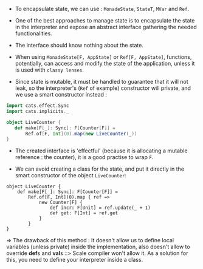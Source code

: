 - To encapsulate state, we can use : 
``MonadeState``, ``StateT``, ``MVar`` and ``Ref``.

- One of the best approaches to manage state is to encapsulate the state in the interpreter 
and expose an abstract interface gathering the needed functionalities.

- The interface should know nothing about the state.

- When using ``MonadeState[F, AppState]`` or ``Ref[F, AppState]``, functions, potentially, can access and modify the
state of the application, unless it is used with ``classy lenses``.

- Since state is mutable, it must be handled to guarantee that it will not leak, so the interpreter's (`Ref` of example)
 constructor will private, and we use a smart constructor instead :
 ````scala
import cats.effect.Sync
import cats.implicits._

object LiveCounter {
    def make[F[_]: Sync]: F[Counter[F]] = 
        Ref.of[F, Int](0).map(new LiveCounter(_))
}
````

- The created interface is 'effectful' (because it is allocating a mutable reference : the counter), it is a good 
practise to wrap ``F``.

- We can avoid creating a class for the state, and put it directly in the smart constructor of the object ``LiveCounter``:
```
object LiveCounter {
    def make[F[_]: Sync]: F[Counter[F]] = 
        Ref.of[F, Int](0).map { ref =>
            new Counter[F] {
                def incr: F[Unit] = ref.update(_ + 1)
                def get: F[Int] = ref.get
            }
        }
}
```
 => The drawback of this method : It doesn't allow us to define local variables (unless private) inside the implementation,
    also doesn't allow to override **def**s and **val**s ::> Scale compiler won't allow it.
 As a solution for this, you need to define your interpreter inside a class.